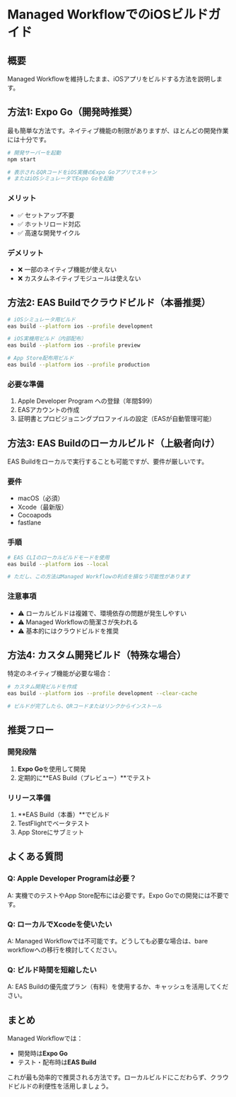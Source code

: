 # Managed WorkflowでのiOSビルドガイド

## 概要

Managed Workflowを維持したまま、iOSアプリをビルドする方法を説明します。

## 方法1: Expo Go（開発時推奨）

最も簡単な方法です。ネイティブ機能の制限がありますが、ほとんどの開発作業には十分です。

```bash
# 開発サーバーを起動
npm start

# 表示されるQRコードをiOS実機のExpo Goアプリでスキャン
# またはiOSシミュレータでExpo Goを起動
```

### メリット
- ✅ セットアップ不要
- ✅ ホットリロード対応
- ✅ 高速な開発サイクル

### デメリット
- ❌ 一部のネイティブ機能が使えない
- ❌ カスタムネイティブモジュールは使えない

## 方法2: EAS Buildでクラウドビルド（本番推奨）

```bash
# iOSシミュレータ用ビルド
eas build --platform ios --profile development

# iOS実機用ビルド（内部配布）
eas build --platform ios --profile preview

# App Store配布用ビルド
eas build --platform ios --profile production
```

### 必要な準備
1. Apple Developer Program への登録（年間$99）
2. EASアカウントの作成
3. 証明書とプロビジョニングプロファイルの設定（EASが自動管理可能）

## 方法3: EAS Buildのローカルビルド（上級者向け）

EAS Buildをローカルで実行することも可能ですが、要件が厳しいです。

### 要件
- macOS（必須）
- Xcode（最新版）
- Cocoapods
- fastlane

### 手順
```bash
# EAS CLIのローカルビルドモードを使用
eas build --platform ios --local

# ただし、この方法はManaged Workflowの利点を損なう可能性があります
```

### 注意事項
- ⚠️ ローカルビルドは複雑で、環境依存の問題が発生しやすい
- ⚠️ Managed Workflowの簡潔さが失われる
- ⚠️ 基本的にはクラウドビルドを推奨

## 方法4: カスタム開発ビルド（特殊な場合）

特定のネイティブ機能が必要な場合：

```bash
# カスタム開発ビルドを作成
eas build --platform ios --profile development --clear-cache

# ビルドが完了したら、QRコードまたはリンクからインストール
```

## 推奨フロー

### 開発段階
1. **Expo Go**を使用して開発
2. 定期的に**EAS Build（プレビュー）**でテスト

### リリース準備
1. **EAS Build（本番）**でビルド
2. TestFlightでベータテスト
3. App Storeにサブミット

## よくある質問

### Q: Apple Developer Programは必要？
A: 実機でのテストやApp Store配布には必要です。Expo Goでの開発には不要です。

### Q: ローカルでXcodeを使いたい
A: Managed Workflowでは不可能です。どうしても必要な場合は、bare workflowへの移行を検討してください。

### Q: ビルド時間を短縮したい
A: EAS Buildの優先度プラン（有料）を使用するか、キャッシュを活用してください。

## まとめ

Managed Workflowでは：
- 開発時は**Expo Go**
- テスト・配布時は**EAS Build**

これが最も効率的で推奨される方法です。ローカルビルドにこだわらず、クラウドビルドの利便性を活用しましょう。
